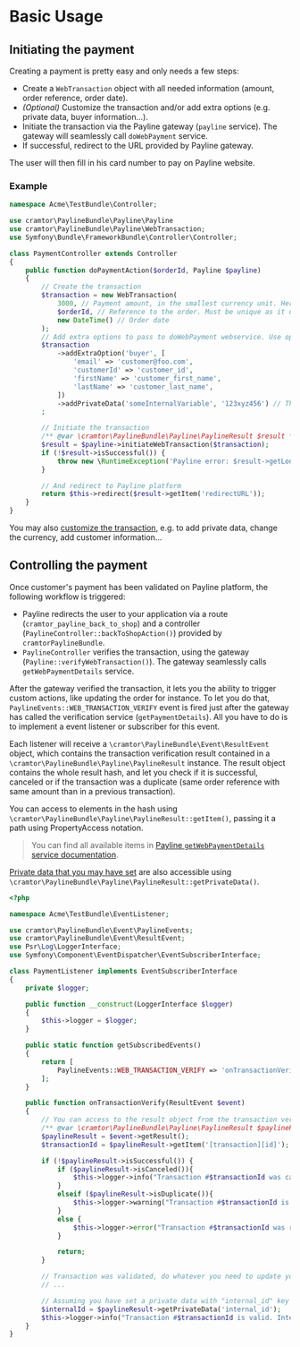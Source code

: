 # Basic Usage

## Initiating the payment

Creating a payment is pretty easy and only needs a few steps:

* Create a `WebTransaction` object with all needed information (amount, order reference, order date).
* *(Optional)* Customize the transaction and/or add extra options (e.g. private data, buyer information...).
* Initiate the transaction via the Payline gateway (`payline` service). The gateway will seamlessly call `doWebPayment` service.
* If successful, redirect to the URL provided by Payline gateway.

The user will then fill in his card number to pay on Payline website.

### Example
```php
namespace Acme\TestBundle\Controller;

use cramtor\PaylineBundle\Payline\Payline
use cramtor\PaylineBundle\Payline\WebTransaction;
use Symfony\Bundle\FrameworkBundle\Controller\Controller;

class PaymentController extends Controller
{
    public function doPaymentAction($orderId, Payline $payline)
    {
        // Create the transaction
        $transaction = new WebTransaction(
            3000, // Payment amount, in the smallest currency unit. Here 30.00€ (or whatever your currency is).
            $orderId, // Reference to the order. Must be unique as it used for duplicate control.
            new DateTime() // Order date
        );
        // Add extra options to pass to doWebPayment webservice. Use options as described in Payline documentation.
        $transaction
            ->addExtraOption('buyer', [
                'email' => 'customer@foo.com',
                'customerId' => 'customer_id',
                'firstName' => 'customer_first_name',
                'lastName' => 'customer_last_name',
            ])
            ->addPrivateData('someInternalVariable', '123xyz456') // This private data will be returned as is by Payline after payment.
        ;

        // Initiate the transaction
        /** @var \cramtor\PaylineBundle\Payline\PaylineResult $result */
        $result = $payline->initiateWebTransaction($transaction);
        if (!$result->isSuccessful()) {
            throw new \RuntimeException('Payline error: $result->getLongMessage()', $result->getCode());
        }

        // And redirect to Payline platform
        return $this->redirect($result->getItem('redirectURL'));
    }
}
```

You may also [customize the transaction](03-customize_transaction.md), e.g. to add private data, change the currency,
add customer information...


## Controlling the payment
Once customer's payment has been validated on Payline platform, the following workflow is triggered:

* Payline redirects the user to your application via a route (`cramtor_payline_back_to_shop`)
  and a controller (`PaylineController::backToShopAction()`) provided by `cramtorPaylineBundle`.
* `PaylineController` verifies the transaction, using the gateway (`Payline::verifyWebTransaction()`).
  The gateway seamlessly calls `getWebPaymentDetails` service.

After the gateway verified the transaction, it lets you the ability to trigger custom actions, like updating the order
for instance. To let you do that, `PaylineEvents::WEB_TRANSACTION_VERIFY` event is fired just after the gateway has called
the verification service (`getPaymentDetails`). All you have to do is to implement a event listener or subscriber for this
event.

Each listener will receive a `\cramtor\PaylineBundle\Event\ResultEvent` object, which contains the transaction verification
result contained in a `\cramtor\PaylineBundle\Payline\PaylineResult` instance. The result object contains the whole
result hash, and let you check if it is successful, canceled or if the transaction was a duplicate
(same order reference with same amount than in a previous transaction).

You can access to elements in the hash using `\cramtor\PaylineBundle\Payline\PaylineResult::getItem()`, passing it a
path using PropertyAccess notation.

> You can find all available items in
> [Payline `getWebPaymentDetails` service documentation](https://support.payline.com/hc/en-us/articles/201080786-Description-of-web-service-APIs-used-by-the-Payline-payment-solution).

[Private data that you may have set](03-customize_transaction.md#private-data) are also accessible using
`\cramtor\PaylineBundle\Payline\PaylineResult::getPrivateData()`.


```php
<?php

namespace Acme\TestBundle\EventListener;

use cramtor\PaylineBundle\Event\PaylineEvents;
use cramtor\PaylineBundle\Event\ResultEvent;
use Psr\Log\LoggerInterface;
use Symfony\Component\EventDispatcher\EventSubscriberInterface;

class PaymentListener implements EventSubscriberInterface
{
    private $logger;

    public function __construct(LoggerInterface $logger)
    {
        $this->logger = $logger;
    }

    public static function getSubscribedEvents()
    {
        return [
            PaylineEvents::WEB_TRANSACTION_VERIFY => 'onTransactionVerify',
        ];
    }

    public function onTransactionVerify(ResultEvent $event)
    {
        // You can access to the result object from the transaction verification.
        /** @var \cramtor\PaylineBundle\Payline\PaylineResult $paylineResult */
        $paylineResult = $event->getResult();
        $transactionId = $paylineResult->getItem('[transaction][id]');

        if (!$paylineResult->isSuccessful()) {
            if ($paylineResult->isCanceled()){
                $this->logger->info("Transaction #$transactionId was canceled by user", ['paylineResult' => $paylineResult->getResultHash()]);
            }
            elseif ($paylineResult->isDuplicate()){
                $this->logger->warning("Transaction #$transactionId is a duplicate", ['paylineResult' => $paylineResult->getResultHash()]);
            }
            else {
                $this->logger->error("Transaction #$transactionId was refused by bank.", ['paylineResult' => $paylineResult->getResultHash()]);
            }

            return;
        }

        // Transaction was validated, do whatever you need to update your order
        // ...

        // Assuming you have set a private data with "internal_id" key when initiating the transaction.
        $internalId = $paylineResult->getPrivateData('internal_id');
        $this->logger->info("Transaction #$transactionId is valid. Internal ID is $internalId");
    }
}
```

